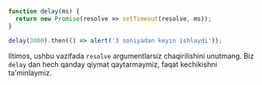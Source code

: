 ```js run
function delay(ms) {
  return new Promise(resolve => setTimeout(resolve, ms));
}

delay(3000).then(() => alert('3 soniyadan keyin ishlaydi'));
```

Iltimos, ushbu vazifada `resolve` argumentlarsiz chaqirilishini unutmang. Biz `delay` dan hech qanday qiymat qaytarmaymiz, faqat kechikishni ta'minlaymiz.
